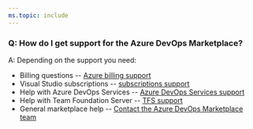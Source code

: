 ```yaml
---
ms.topic: include
---
```


### Q: How do I get support for the Azure DevOps Marketplace?

A: Depending on the support you need:

* Billing questions -- [Azure billing support](https://portal.azure.com/#blade/Microsoft_Azure_Support/HelpAndSupportBlade)
* Visual Studio subscriptions -- [subscriptions support](https://visualstudio.microsoft.com/subscriptions/support)
* Help with Azure DevOps Services -- [Azure DevOps Services support](https://azure.microsoft.com/support/devops-visual-studio-team-services)
* Help with Team Foundation Server -- [TFS support](https://visualstudio.microsoft.com/team-services/tfs_support)
* General marketplace help -- [Contact the Azure DevOps Marketplace team](mailto:vsmarketplace@microsoft.com)
